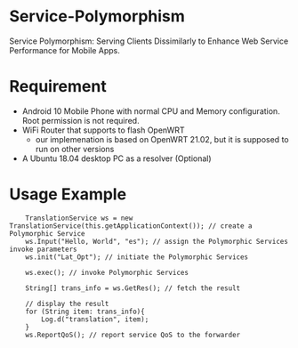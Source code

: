# Service-Polymorphism

Service Polymorphism: Serving Clients Dissimilarly to Enhance Web Service Performance for Mobile Apps.

# Requirement
- Android 10 Mobile Phone with normal CPU and Memory configuration. Root permission is not required.
- WiFi Router that supports to flash OpenWRT
	- our implemenation is based on OpenWRT 21.02, but it is supposed to run on other versions
- A Ubuntu 18.04 desktop PC as a resolver (Optional)

# Usage Example
 
        TranslationService ws = new TranslationService(this.getApplicationContext()); // create a Polymorphic Service
        ws.Input("Hello, World", "es"); // assign the Polymorphic Services invoke parameters
        ws.init("Lat_Opt"); // initiate the Polymorphic Services

        ws.exec(); // invoke Polymorphic Services 

        String[] trans_info = ws.GetRes(); // fetch the result

		// display the result
        for (String item: trans_info){
            Log.d("translation", item);
        }
        ws.ReportQoS(); // report service QoS to the forwarder
